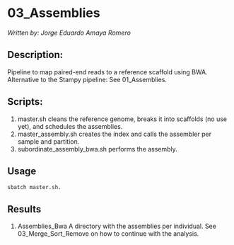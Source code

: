 # 03_Assemblies
*Written by: Jorge Eduardo Amaya Romero*

## Description: 

Pipeline to map paired-end reads to a reference scaffold using BWA. Alternative to the Stampy pipeline: See 01_Assemblies. 

## Scripts:

1. master.sh cleans the reference genome, breaks it into scaffolds (no use yet), and schedules the assemblies.
2. master_assembly.sh creates the index and calls the assembler per sample and partition.
3. subordinate_assembly_bwa.sh performs the assembly. 

## Usage

```
sbatch master.sh.
```

## Results

1. Assemblies_Bwa A directory with the assemblies per individual. See 03_Merge_Sort_Remove on how to continue with the analysis. 
